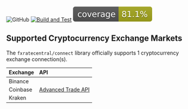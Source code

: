 ![GitHub](https://img.shields.io/github/license/fxratecentral/connect)
[![Build and Test](https://github.com/fxratecentral/connect/actions/workflows/build-test.yml/badge.svg)](https://github.com/fxratecentral/connect/actions/workflows/build-test.yml)
![](.github/badges/jacoco.svg)

## Supported Cryptocurrency Exchange Markets

The `fxratecentral/connect` library officially supports 1 cryptocurrency exchange connection(s).

| **Exchange** | **API**                                                                                         |
|:-------------|:------------------------------------------------------------------------------------------------|
| Binance      |                                                                                                 |
| Coinbase     | [Advanced Trade API](https://docs.cloud.coinbase.com/advanced-trade-api/docs/rest-api-overview) |
| Kraken       |                                                                                                 |
